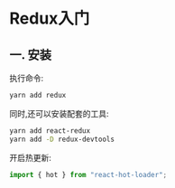 # Redux入门

## 一. 安装

执行命令:

```bash
yarn add redux
```

同时,还可以安装配套的工具:

```bash
yarn add react-redux
yarn add -D redux-devtools
```

开启热更新:

```jsx
import { hot } from "react-hot-loader";
```

